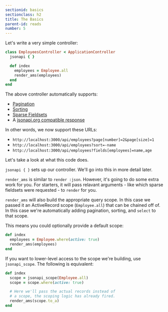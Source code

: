 ```yaml
---
sectionid: basics
sectionclass: h2
title: The Basics
parent-id: reads
number: 5
---
```


Let's write a very simple controller:

```ruby
class EmployeesController < ApplicationController
  jsonapi { }

  def index
    employees = Employee.all
    render_ams(employees)
  end
end
```

The above controller automatically supports:

* [Pagination](http://jsonapi.org/format/#fetching-pagination)
* [Sorting](http://jsonapi.org/format/#fetching-sorting)
* [Sparse Fieldsets](http://jsonapi.org/format/#fetching-sparse-fieldsets)
* A [jsonapi.org compatible response](http://jsonapi.org/format/#document-structure)

In other words, we now support these URLs:

* `http://localhost:3000/api/employees?page[number]=2&page[size]=1`
* `http://localhost:3000/api/employees?sort=-name`
* `http://localhost:3000/api/employees?fields[employees]=name,age`

Let's take a look at what this code does.

`jsonapi { }` sets up our controller. We'll go into this in more detail
later.

`render_ams` is similar to `render :json`. However, it's going to do
some extra work for you. For starters, it will pass relavant arguments -
like which sparse fieldsets were requested - to `render` for you.

`render_ams` will also build the appropriate query scope. In this case
we passed it an ActiveRecord scope (`Employee.all`) that can be chained
off of. In this case we're automatically adding pagination, sorting, and
`select` to that scope.

This means you could optionally provide a default scope:

```ruby
def index
  employees = Employee.where(active: true)
  render_ams(employees)
end
```

If you want to lower-level access to the scope we're building, use
`jsonapi_scope`. The following is equivalent:

```ruby
def index
  scope = jsonapi_scope(Employee.all)
  scope = scope.where(active: true)

  # Here we'll pass the actual records instead of
  # a scope, the scoping logic has already fired.
  render_ams(scope.to_a)
end
```
